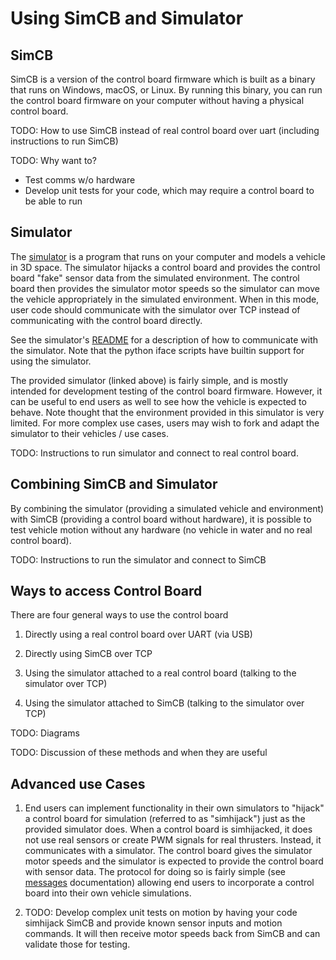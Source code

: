 # Using SimCB and Simulator

## SimCB

SimCB is a version of the control board firmware which is built as a binary that runs on Windows, macOS, or Linux. By running this binary, you can run the control board firmware on your computer without having a physical control board.

TODO: How to use SimCB instead of real control board over uart (including instructions to run SimCB)

TODO: Why want to?

- Test comms w/o hardware
- Develop unit tests for your code, which may require a control board to be able to run


## Simulator

The [simulator](https://github.com/MB3hel/GodotAUVSim) is a program that runs on your computer and models a vehicle in 3D space. The simulator hijacks a control board and provides the control board "fake" sensor data from the simulated environment. The control board then provides the simulator motor speeds so the simulator can move the vehicle appropriately in the simulated environment. When in this mode, user code should communicate with the simulator over TCP instead of communicating with the control board directly.

See the simulator's [README](https://github.com/MB3hel/GodotAUVSim/blob/main/README.md) for a description of how to communicate with the simulator. Note that the python iface scripts have builtin support for using the simulator.

The provided simulator (linked above) is fairly simple, and is mostly intended for development testing of the control board firmware. However, it can be useful to end users as well to see how the vehicle is expected to behave. Note thought that the environment provided in this simulator is very limited. For more complex use cases, users may wish to fork and adapt the simulator to their vehicles / use cases.

TODO: Instructions to run simulator and connect to real control board.


## Combining SimCB and Simulator

By combining the simulator (providing a simulated vehicle and environment) with SimCB (providing a control board without hardware), it is possible to test vehicle motion without any hardware (no vehicle in water and no real control board).

TODO: Instructions to run the simulator and connect to SimCB


## Ways to access Control Board

There are four general ways to use the control board

1. Directly using a real control board over UART (via USB)

2. Directly using SimCB over TCP

3. Using the simulator attached to a real control board (talking to the simulator over TCP)

4. Using the simulator attached to SimCB (talking to the simulator over TCP)

TODO: Diagrams

TODO: Discussion of these methods and when they are useful


## Advanced use Cases

1. End users can implement functionality in their own simulators to "hijack" a control board for simulation (referred to as "simhijack") just as the provided simulator does. When a control board is simhijacked, it does not use real sensors or create PWM signals for real thrusters. Instead, it communicates with a simulator. The control board gives the simulator motor speeds and the simulator is expected to provide the control board with sensor data. The protocol for doing so is fairly simple (see [messages](./messages.md) documentation) allowing end users to incorporate a control board into their own vehicle simulations.

2. TODO: Develop complex unit tests on motion by having your code simhijack SimCB and provide known sensor inputs and motion commands. It will then receive motor speeds back from SimCB and can validate those for testing.
